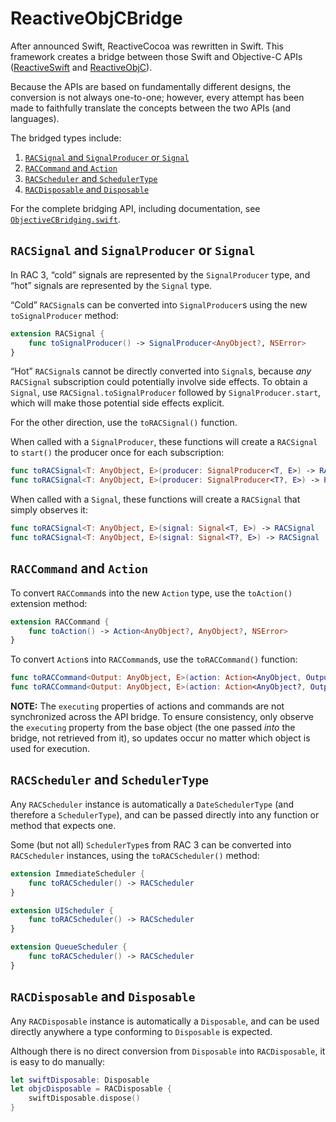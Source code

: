 # ReactiveObjCBridge

After announced Swift, ReactiveCocoa was rewritten in Swift. This framework
creates a bridge between those Swift and Objective-C APIs ([ReactiveSwift][]
and [ReactiveObjC][]).

Because the APIs are based on fundamentally different designs, the conversion is not always one-to-one; however, every attempt has been made to faithfully translate the concepts between the two APIs (and languages).

The bridged types include:

 1. [`RACSignal` and `SignalProducer` or `Signal`](#racsignal-and-signalproducer-or-signal)
 1. [`RACCommand` and `Action`](#raccommand-and-action)
 1. [`RACScheduler` and `SchedulerType`](#racscheduler-and-schedulertype)
 1. [`RACDisposable` and `Disposable`](#racdisposable-and-disposable)

For the complete bridging API, including documentation, see [`ObjectiveCBridging.swift`][ObjectiveCBridging].

## `RACSignal` and `SignalProducer` or `Signal`

In RAC 3, “cold” signals are represented by the `SignalProducer` type, and “hot” signals are represented by the `Signal` type.

“Cold” `RACSignal`s can be converted into `SignalProducer`s using the new `toSignalProducer` method:

```swift
extension RACSignal {
	func toSignalProducer() -> SignalProducer<AnyObject?, NSError>
}
```

“Hot” `RACSignal`s cannot be directly converted into `Signal`s, because _any_ `RACSignal` subscription could potentially involve side effects. To obtain a `Signal`, use `RACSignal.toSignalProducer` followed by `SignalProducer.start`, which will make those potential side effects explicit.

For the other direction, use the `toRACSignal()` function.

When called with a `SignalProducer`, these functions will create a `RACSignal` to `start()` the producer once for each subscription:

```swift
func toRACSignal<T: AnyObject, E>(producer: SignalProducer<T, E>) -> RACSignal
func toRACSignal<T: AnyObject, E>(producer: SignalProducer<T?, E>) -> RACSignal
```

When called with a `Signal`, these functions will create a `RACSignal` that simply observes it:

```swift
func toRACSignal<T: AnyObject, E>(signal: Signal<T, E>) -> RACSignal
func toRACSignal<T: AnyObject, E>(signal: Signal<T?, E>) -> RACSignal
```

## `RACCommand` and `Action`

To convert `RACCommand`s into the new `Action` type, use the `toAction()` extension method:

```swift
extension RACCommand {
	func toAction() -> Action<AnyObject?, AnyObject?, NSError>
}
```

To convert `Action`s into `RACCommand`s, use the `toRACCommand()` function:

```swift
func toRACCommand<Output: AnyObject, E>(action: Action<AnyObject, Output, E>) -> RACCommand
func toRACCommand<Output: AnyObject, E>(action: Action<AnyObject?, Output, E>) -> RACCommand
```

**NOTE:** The `executing` properties of actions and commands are not synchronized across the API bridge. To ensure consistency, only observe the `executing` property from the base object (the one passed _into_ the bridge, not retrieved from it), so updates occur no matter which object is used for execution.

## `RACScheduler` and `SchedulerType`

Any `RACScheduler` instance is automatically a `DateSchedulerType` (and therefore a `SchedulerType`), and can be passed directly into any function or method that expects one.

Some (but not all) `SchedulerType`s from RAC 3 can be converted into `RACScheduler` instances, using the `toRACScheduler()` method:

```swift
extension ImmediateScheduler {
	func toRACScheduler() -> RACScheduler
}

extension UIScheduler {
	func toRACScheduler() -> RACScheduler
}

extension QueueScheduler {
	func toRACScheduler() -> RACScheduler
}
```

## `RACDisposable` and `Disposable`

Any `RACDisposable` instance is automatically a `Disposable`, and can be used directly anywhere a type conforming to `Disposable` is expected.

Although there is no direct conversion from `Disposable` into `RACDisposable`, it is easy to do manually:

```swift
let swiftDisposable: Disposable
let objcDisposable = RACDisposable {
    swiftDisposable.dispose()
}
```

[ReactiveSwift]: https://github.com/ReactiveCocoa/ReactiveSwift/
[ReactiveObjC]: https://github.com/ReactiveCocoa/ReactiveObjC/
[ObjectiveCBridging]: ReactiveObjCBridge/ObjectiveCBridging.swift
